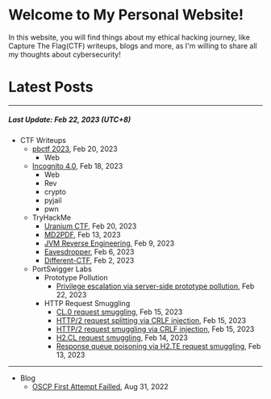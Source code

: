 # Welcome to My Personal Website!

In this website, you will find things about my ethical hacking journey, like Capture The Flag(CTF) writeups, blogs and more, as I'm willing to share all my thoughts about cybersecurity!

# Latest Posts

* * *
##### Last Update: Feb 22, 2023 (UTC+8)

- CTF Writeups
	- [pbctf 2023](https://siunam321.github.io/ctf/pbctf-2023/), Feb 20, 2023
		- Web
	- [Incognito 4.0](https://siunam321.github.io/ctf/Incognito-4.0/), Feb 18, 2023
		- Web
		- Rev
		- crypto
		- pyjail
		- pwn
	- TryHackMe
		- [Uranium CTF](https://siunam321.github.io/ctf/tryhackme/Uranium-CTF), Feb 20, 2023
		- [MD2PDF](https://siunam321.github.io/ctf/tryhackme/MD2PDF), Feb 13, 2023
		- [JVM Reverse Engineering](https://siunam321.github.io/ctf/tryhackme/JVM-Reverse-Engineering), Feb 9, 2023
		- [Eavesdropper](https://siunam321.github.io/ctf/tryhackme/Eavesdropper), Feb 6, 2023
		- [Different-CTF](https://siunam321.github.io/ctf/tryhackme/Different-CTF), Feb 2, 2023
	- PortSwigger Labs
		- Prototype Pollution
			- [Privilege escalation via server-side prototype pollution](https://siunam321.github.io/ctf/portswigger-labs/Prototype-Pollution/prototype-6), Feb 22, 2023
		- HTTP Request Smuggling
			- [CL.0 request smuggling](https://siunam321.github.io/ctf/portswigger-labs/HTTP-Request-Smuggling/smuggling-15), Feb 15, 2023
			- [HTTP/2 request splitting via CRLF injection](https://siunam321.github.io/ctf/portswigger-labs/HTTP-Request-Smuggling/smuggling-14), Feb 15, 2023
			- [HTTP/2 request smuggling via CRLF injection](https://siunam321.github.io/ctf/portswigger-labs/HTTP-Request-Smuggling/smuggling-13), Feb 15, 2023
			- [H2.CL request smuggling](https://siunam321.github.io/ctf/portswigger-labs/HTTP-Request-Smuggling/smuggling-12), Feb 14, 2023
			- [Response queue poisoning via H2.TE request smuggling](https://siunam321.github.io/ctf/portswigger-labs/HTTP-Request-Smuggling/smuggling-11), Feb 13, 2023
		
* * *
- Blog
	- [OSCP First Attempt Failled](https://siunam321.github.io/blog/2022-08-31-OSCP-First-Attempt-Failled), Aug 31, 2022